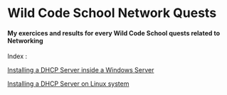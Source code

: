 # Wild Code School Network Quests
#### My exercices and results for every Wild Code School quests related to __Networking__

Index :

[Installing a DHCP Server inside a Windows Server](https://github.com/Tr3n4rT/wcs_network_quests/tree/main/Installation-DHCP-Windows)

[Installing a DHCP Server on Linux system](https://github.com/Tr3n4rT/wcs_network_quests/tree/main/Installation-DHCP-Windows)
